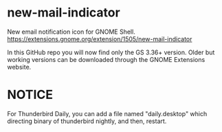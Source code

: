 # new-mail-indicator
New email notification icon for GNOME Shell.
https://extensions.gnome.org/extension/1505/new-mail-indicator

In this GitHub repo you will now find only the GS 3.36+ version. Older but working versions can be downloaded through the GNOME Extensions website.

# NOTICE
For Thunderbird Daily, you can add a file named "daily.desktop" which directing binary of thunderbird nightly, and then, restart.
